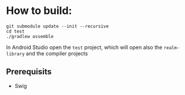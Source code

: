 # How to build:

```
git submodule update --init --recursive
cd test
./gradlew assemble
```
In Android Studio open the `test` project, which will open also the `realm-library` and the compiler projects

## Prerequisits
- Swig 
